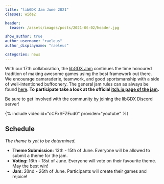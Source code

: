 ```yaml
---
title: "libGDX Jam June 2021"
classes: wide2

header:
  teaser: /assets/images/posts/2021-06-02/header.jpg

show_author: true
author_username: "raeleus"
author_displayname: "raeleus"

categories: news
---
```


With our 17th collaboration, the [libGDX Jam](/community/jams/) continues the time honoured tradition of making awesome games using the best framework out there. We encourage camaraderie, teamwork, and good sportsmanship with a side of well-intentioned buffoonery. The general jam rules can as always be found [here](/community/jams/#rules). **To participate take a look at the official [itch.io page of the jam](https://itch.io/jam/libgdx-jam-17).** 

Be sure to get involved with the community by joining the libGDX Discord server!

{% include video id="cCFxSFZEud0" provider="youtube" %}

## Schedule
_The theme is yet to be determined._
<!--The theme is **"Alice in Wonderland"**. Good luck everybody!-->

- **Theme Submission:** 13th - 15th of June. Everyone will be allowed to submit a theme for the jam.
- **Voting:** 16th - 18st of June.  Everyone will vote on their favourite theme. May the best win!
- **Jam:** 20nd - 26th of June. Participants will create their games and rejoice!

<!--## Submissions
The libGDX Jam March 2021 is now over! We hope everyone had a lot of fun and are proud to present the [13 submissions](https://itch.io/jam/libgdx-jam-16/entries). Don't forget to check out our [video review](https://www.youtube.com/watch?v=YjhCCyCywNQ) as well. -->
